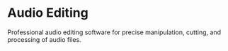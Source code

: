 # Audio Editing

Professional audio editing software for precise manipulation, cutting, and processing of audio files.
